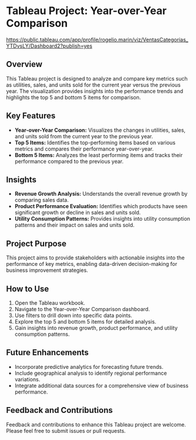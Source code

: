 # Tableau Project: Year-over-Year Comparison

https://public.tableau.com/app/profile/rogelio.marin/viz/VentasCategorias_YTDvsLY/Dashboard2?publish=yes

## Overview
This Tableau project is designed to analyze and compare key metrics such as utilities, sales, and units sold for the current year versus the previous year. The visualization provides insights into the performance trends and highlights the top 5 and bottom 5 items for comparison.

## Key Features
- **Year-over-Year Comparison:** Visualizes the changes in utilities, sales, and units sold from the current year to the previous year.
- **Top 5 Items:** Identifies the top-performing items based on various metrics and compares their performance year-over-year.
- **Bottom 5 Items:** Analyzes the least performing items and tracks their performance compared to the previous year.

## Insights
- **Revenue Growth Analysis:** Understands the overall revenue growth by comparing sales data.
- **Product Performance Evaluation:** Identifies which products have seen significant growth or decline in sales and units sold.
- **Utility Consumption Patterns:** Provides insights into utility consumption patterns and their impact on sales and units sold.

## Project Purpose
This project aims to provide stakeholders with actionable insights into the performance of key metrics, enabling data-driven decision-making for business improvement strategies.

## How to Use
1. Open the Tableau workbook.
2. Navigate to the Year-over-Year Comparison dashboard.
3. Use filters to drill down into specific data points.
4. Explore the top 5 and bottom 5 items for detailed analysis.
5. Gain insights into revenue growth, product performance, and utility consumption patterns.

## Future Enhancements
- Incorporate predictive analytics for forecasting future trends.
- Include geographical analysis to identify regional performance variations.
- Integrate additional data sources for a comprehensive view of business performance.

## Feedback and Contributions
Feedback and contributions to enhance this Tableau project are welcome. Please feel free to submit issues or pull requests.
